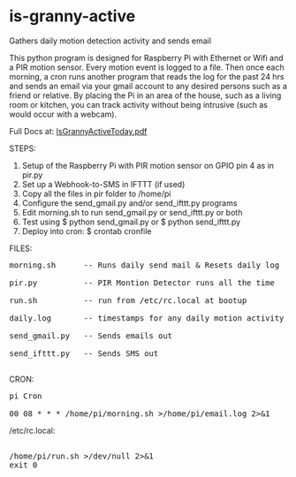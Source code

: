 # is-granny-active
Gathers daily motion detection activity and sends email

This python program is designed for Raspberry Pi with Ethernet or Wifi and a PIR motion sensor. Every motion event is logged to a file. Then once each morning, a cron runs another program that reads the log for the past 24 hrs and sends an email via your gmail account to any desired persons such as a friend or relative. By placing the Pi in an area of the house, such as a living room or kitchen, you can track activity without being intrusive (such as would occur with a webcam).  

Full Docs at:
[IsGrannyActiveToday.pdf](/IsGrannyActiveToday.pdf)

STEPS:
<ol>
<li>Setup of the Raspberry Pi with PIR motion sensor on GPIO pin 4 as in pir.py
<li>Set up a Webhook-to-SMS in IFTTT (if used)
<li>Copy all the files in pir folder to /home/pi<br>
<li>Configure the send_gmail.py and/or send_ifttt.py programs
<li>Edit morning.sh to run send_gmail.py or send_ifttt.py or both
<li>Test using $ python send_gmail.py or $ python send_ifttt.py
<li>Deploy into cron:  $ crontab cronfile
</ol>

FILES:
<pre>
morning.sh      -- Runs daily send mail & Resets daily log<br>
pir.py          -- PIR Montion Detector runs all the time<br>
run.sh          -- run from /etc/rc.local at bootup<br>
daily.log       -- timestamps for any daily motion activity<br>
send_gmail.py   -- Sends emails out<br>
send_ifttt.py   -- Sends SMS out<br>
</pre>

CRON:
<pre>
pi Cron<br>
00 08 * * * /home/pi/morning.sh >/home/pi/email.log 2>&1
</pre>

/etc/rc.local:
<pre>

/home/pi/run.sh >/dev/null 2>&1
exit 0
</pre>
